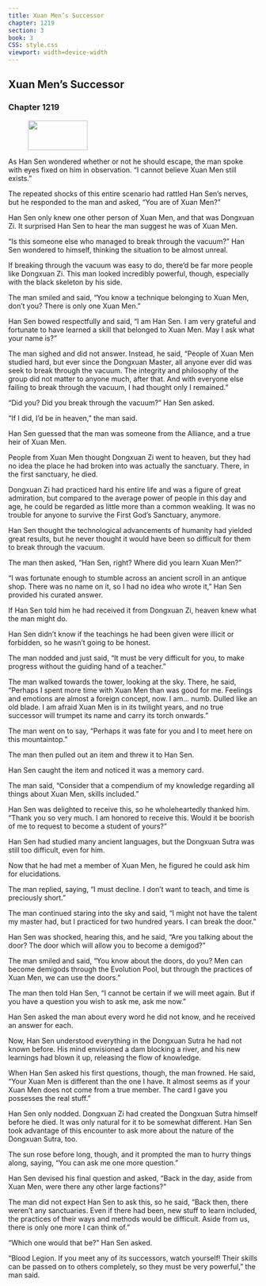 ```yaml
---
title: Xuan Men’s Successor
chapter: 1219
section: 3
book: 3
CSS: style.css
viewport: width=device-width
---
```


## Xuan Men’s Successor

### Chapter 1219

<figure>
	<img src="../Images/gem.gif" alt="" id="gem" width="120" height="60" />
</figure>

As Han Sen wondered whether or not he should escape, the man spoke with eyes fixed on him in observation. “I cannot believe Xuan Men still exists.”

The repeated shocks of this entire scenario had rattled Han Sen’s nerves, but he responded to the man and asked, “You are of Xuan Men?”

Han Sen only knew one other person of Xuan Men, and that was Dongxuan Zi. It surprised Han Sen to hear the man suggest he was of Xuan Men.

“Is this someone else who managed to break through the vacuum?” Han Sen wondered to himself, thinking the situation to be almost unreal.

If breaking through the vacuum was easy to do, there’d be far more people like Dongxuan Zi. This man looked incredibly powerful, though, especially with the black skeleton by his side.

The man smiled and said, “You know a technique belonging to Xuan Men, don’t you? There is only one Xuan Men.”

Han Sen bowed respectfully and said, “I am Han Sen. I am very grateful and fortunate to have learned a skill that belonged to Xuan Men. May I ask what your name is?”

The man sighed and did not answer. Instead, he said, “People of Xuan Men studied hard, but ever since the Dongxuan Master, all anyone ever did was seek to break through the vacuum. The integrity and philosophy of the group did not matter to anyone much, after that. And with everyone else failing to break through the vacuum, I had thought only I remained.”

“Did you? Did you break through the vacuum?” Han Sen asked.

“If I did, I’d be in heaven,” the man said.

Han Sen guessed that the man was someone from the Alliance, and a true heir of Xuan Men.

People from Xuan Men thought Dongxuan Zi went to heaven, but they had no idea the place he had broken into was actually the sanctuary. There, in the first sanctuary, he died.

Dongxuan Zi had practiced hard his entire life and was a figure of great admiration, but compared to the average power of people in this day and age, he could be regarded as little more than a common weakling. It was no trouble for anyone to survive the First God’s Sanctuary, anymore.

Han Sen thought the technological advancements of humanity had yielded great results, but he never thought it would have been so difficult for them to break through the vacuum.

The man then asked, “Han Sen, right? Where did you learn Xuan Men?”

“I was fortunate enough to stumble across an ancient scroll in an antique shop. There was no name on it, so I had no idea who wrote it,” Han Sen provided his curated answer.

If Han Sen told him he had received it from Dongxuan Zi, heaven knew what the man might do.

Han Sen didn’t know if the teachings he had been given were illicit or forbidden, so he wasn’t going to be honest.

The man nodded and just said, “It must be very difficult for you, to make progress without the guiding hand of a teacher.”

The man walked towards the tower, looking at the sky. There, he said, “Perhaps I spent more time with Xuan Men than was good for me. Feelings and emotions are almost a foreign concept, now. I am… numb. Dulled like an old blade. I am afraid Xuan Men is in its twilight years, and no true successor will trumpet its name and carry its torch onwards.”

The man went on to say, “Perhaps it was fate for you and I to meet here on this mountaintop.”

The man then pulled out an item and threw it to Han Sen.

Han Sen caught the item and noticed it was a memory card.

The man said, “Consider that a compendium of my knowledge regarding all things about Xuan Men, skills included.”

Han Sen was delighted to receive this, so he wholeheartedly thanked him. “Thank you so very much. I am honored to receive this. Would it be boorish of me to request to become a student of yours?”

Han Sen had studied many ancient languages, but the Dongxuan Sutra was still too difficult, even for him.

Now that he had met a member of Xuan Men, he figured he could ask him for elucidations.

The man replied, saying, “I must decline. I don’t want to teach, and time is preciously short.”

The man continued staring into the sky and said, “I might not have the talent my master had, but I practiced for two hundred years. I can break the door.”

Han Sen was shocked, hearing this, and he said, “Are you talking about the door? The door which will allow you to become a demigod?”

The man smiled and said, “You know about the doors, do you? Men can become demigods through the Evolution Pool, but through the practices of Xuan Men, we can use the doors.”

The man then told Han Sen, “I cannot be certain if we will meet again. But if you have a question you wish to ask me, ask me now.”

Han Sen asked the man about every word he did not know, and he received an answer for each.

Now, Han Sen understood everything in the Dongxuan Sutra he had not known before. His mind envisioned a dam blocking a river, and his new learnings had blown it up, releasing the flow of knowledge.

When Han Sen asked his first questions, though, the man frowned. He said, “Your Xuan Men is different than the one I have. It almost seems as if your Xuan Men does not come from a true member. The card I gave you possesses the real stuff.”

Han Sen only nodded. Dongxuan Zi had created the Dongxuan Sutra himself before he died. It was only natural for it to be somewhat different. Han Sen took advantage of this encounter to ask more about the nature of the Dongxuan Sutra, too.

The sun rose before long, though, and it prompted the man to hurry things along, saying, “You can ask me one more question.”

Han Sen devised his final question and asked, “Back in the day, aside from Xuan Men, were there any other large factions?”

The man did not expect Han Sen to ask this, so he said, “Back then, there weren’t any sanctuaries. Even if there had been, new stuff to learn included, the practices of their ways and methods would be difficult. Aside from us, there is only one more I can think of.”

“Which one would that be?” Han Sen asked.

“Blood Legion. If you meet any of its successors, watch yourself! Their skills can be passed on to others completely, so they must be very powerful,” the man said.